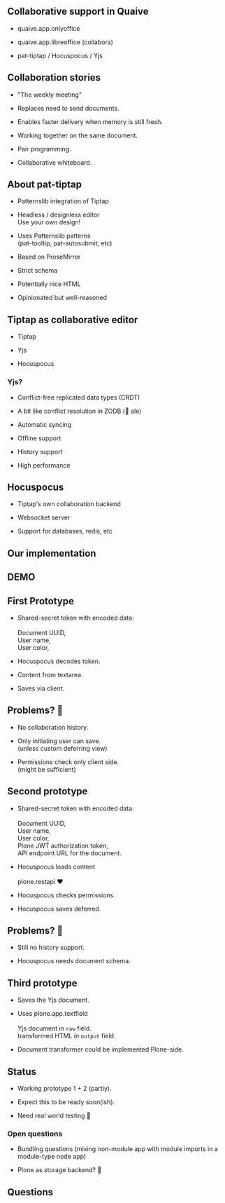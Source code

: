 <!-- .slide: data-background="lime" -->
## Collaborative support in Quaive


<!-- .slide: data-background="lime" -->
- quaive.app.onlyoffice


<!-- .slide: data-background="lime" -->
- quaive.app.libreoffice (collabora)


<!-- .slide: data-background="lime" -->
- pat-tiptap / Hocuspocus / Yjs




<!-- .slide: data-background="lime" -->
## Collaboration stories


<!-- .slide: data-background="lime" -->
- "The weekly meeting"


<!-- .slide: data-background="lime" -->
- Replaces need to send documents.


<!-- .slide: data-background="lime" -->
- Enables faster delivery when memory is still fresh.


<!-- .slide: data-background="lime" -->
- Working together on the same document.


<!-- .slide: data-background="lime" -->
- Pair programming.


<!-- .slide: data-background="lime" -->
- Collaborative whiteboard.




<!-- .slide: data-background="Yellow" -->
## About pat-tiptap


<!-- .slide: data-background="Yellow" -->
- Patternslib integration of Tiptap


<!-- .slide: data-background="Yellow" -->
- Headless / designless editor
  <br>Use your own design!


<!-- .slide: data-background="Yellow" -->
- Uses Patternslib patterns
  <br>(pat-tooltip, pat-autosubmit, etc)


<!-- .slide: data-background="Yellow" -->
- Based on ProseMirror


<!-- .slide: data-background="Yellow" -->
- Strict schema


<!-- .slide: data-background="Yellow" -->
- Potentially nice HTML


<!-- .slide: data-background="Yellow" -->
- Opinionated but well-reasoned




<!-- .slide: data-background="Blue" -->
## Tiptap as collaborative editor


<!-- .slide: data-background="Blue" -->
- Tiptap

- Yjs

- Hocuspocus


<!-- .slide: data-background="Blue" -->
### Yjs?


<!-- .slide: data-background="Blue" -->
- Conflict-free replicated data types (CRDT)


<!-- .slide: data-background="Blue" -->
- A bit like conflict resolution in ZODB (🥂 ale)


<!-- .slide: data-background="Blue" -->
- Automatic syncing


<!-- .slide: data-background="Blue" -->
- Offline support


<!-- .slide: data-background="Blue" -->
- History support


<!-- .slide: data-background="Blue" -->
- High performance


<!-- .slide: data-background="Blue" -->
## Hocuspocus


<!-- .slide: data-background="Blue" -->
- Tiptap's own collaboration backend


<!-- .slide: data-background="Blue" -->
- Websocket server


<!-- .slide: data-background="Blue" -->
- Support for databases, redis, etc 




<!-- .slide: data-background="Blue" -->
## Our implementation


<!-- .slide: data-background="Blue" -->
## DEMO




<!-- .slide: data-background="Blue" -->
## First Prototype


<!-- .slide: data-background="Blue" -->
- Shared-secret token with encoded data:
  <br>
  <br>Document UUID,
  <br>User name,
  <br>User color,


<!-- .slide: data-background="Blue" -->
- Hocuspocus decodes token.


<!-- .slide: data-background="Blue" -->
- Content from textarea.


<!-- .slide: data-background="Blue" -->
- Saves via client.


<!-- .slide: data-background="Blue" -->
## Problems? 🤷


<!-- .slide: data-background="Blue" -->
- No collaboration history.


<!-- .slide: data-background="Blue" -->
- Only initiating user can save.
  <br>(unless custom deferring view)


<!-- .slide: data-background="Blue" -->
- Permissions check only client side.
  <br>(might be sufficient)




<!-- .slide: data-background="Blue" -->
## Second prototype


<!-- .slide: data-background="Blue" -->
- Shared-secret token with encoded data:
  <br>
  <br>Document UUID,
  <br>User name,
  <br>User color,
  <br>Plone JWT authorization token,
  <br>API endpoint URL for the document.


<!-- .slide: data-background="Blue" -->
- Hocuspocus loads content
  <br>
  <br>plone.restapi ♥️


<!-- .slide: data-background="Blue" -->
- Hocuspocus checks permissions.


<!-- .slide: data-background="Blue" -->
- Hocuspocus saves deferred.


<!-- .slide: data-background="Blue" -->
## Problems? 🤷


<!-- .slide: data-background="Blue" -->
- Still no history support.


<!-- .slide: data-background="Blue" -->
- Hocuspocus needs document schema.




<!-- .slide: data-background="Blue" -->
## Third prototype


<!-- .slide: data-background="Blue" -->
- Saves the Yjs document.


<!-- .slide: data-background="Blue" -->
- Uses plone.app.textfield
  <br>
  <br>Yjs document in `raw` field.
  <br>transformed HTML in `output` field.


<!-- .slide: data-background="Blue" -->
- Document transformer could be implemented Plone-side.




<!-- .slide: data-background="Cyan" -->
## Status


<!-- .slide: data-background="Cyan" -->
- Working prototype 1 + 2 (partly).


<!-- .slide: data-background="Cyan" -->
- Expect this to be ready soon(ish).


<!-- .slide: data-background="Cyan" -->
- Need real world testing 🤷




<!-- .slide: data-background="Blue" -->
### Open questions


<!-- .slide: data-background="Blue" -->
- Bundling questions
  (mixing non-module app with module imports in a module-type node app)


<!-- .slide: data-background="Blue" -->
- Plone as storage backend? 🤷




<!-- .slide: data-background="Purple" data-background-image="./resources/imgs/thats_all_folks.svg" -->




<!-- .slide: data-background="DarkViolet" -->
## Questions
